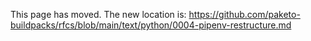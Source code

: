 This page has moved. The new location is:
https://github.com/paketo-buildpacks/rfcs/blob/main/text/python/0004-pipenv-restructure.md
